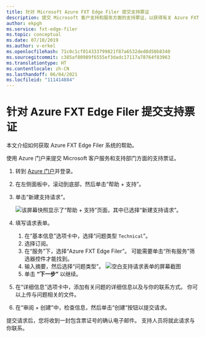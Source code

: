 ```yaml
---
title: 针对 Microsoft Azure FXT Edge Filer 提交支持票证
description: 提交 Microsoft 客户支持和服务方面的支持票证，以获得有关 Azure FXT Edge Filer 系统方面的帮助。
author: ekpgh
ms.service: fxt-edge-filer
ms.topic: conceptual
ms.date: 07/10/2019
ms.author: v-erkel
ms.openlocfilehash: 71c0c1cf014333799821f87a6532ded8d50b8340
ms.sourcegitcommit: c385af80989f6555ef3dadc17117a78764f83963
ms.translationtype: HT
ms.contentlocale: zh-CN
ms.lasthandoff: 06/04/2021
ms.locfileid: "111414884"
---
```

# <a name="open-a-support-ticket-for-the-azure-fxt-edge-filer"></a>针对 Azure FXT Edge Filer 提交支持票证

本文介绍如何获取 Azure FXT Edge Filer 系统的帮助。

使用 Azure 门户来提交 Microsoft 客户服务和支持部门方面的支持票证。

1. 转到 [Azure 门户](https://portal.azure.com/)并登录。
1. 在左侧面板中，滚动到底部，然后单击“帮助 + 支持”。
1. 单击“新建支持请求”。

   ![该屏幕快照显示了“帮助 + 支持”页面，其中已选择“新建支持请求”。](media/fxt-support-blank.png)

1. 填写请求表单。  
    1. 在“基本信息”选项卡中，选择“问题类型 ``Technical``”。 
    1. 选择订阅。
    1. 在“服务”下，选择“Azure FXT Edge Filer”。  可能需要单击“所有服务”筛选器控件才能找到。
    1. 输入摘要，然后选择“问题类型”。 
    ![空白支持请求表单的屏幕截图](media/fxt-support-populated.png)
    1. 单击 **“下一步”** 以继续。
1. 在“详细信息”选项卡中，添加有关问题的详细信息以及与你的联系方式。 你可以上传与问题相关的文件。
1. 在“审阅 + 创建”中，检查信息，然后单击“创建”按钮以提交请求。 

提交请求后，您将收到一封包含票证号的确认电子邮件。 支持人员将就此请求与你联系。

